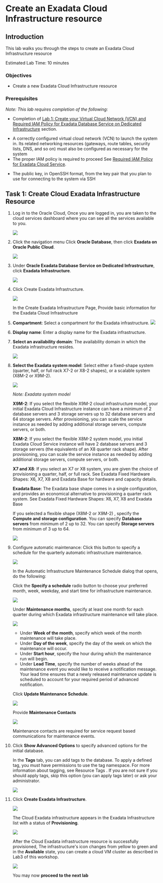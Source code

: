 
<!-- Updated April 5, 2022 -->

# Create an Exadata Cloud Infrastructure resource


## Introduction

This lab walks you through the steps to create an Exadata Cloud Infrastructure resource <!--You will use this database in subsequent labs of this workshop.-->

Estimated Lab Time: 10 minutes



### Objectives

-   Create a new Exadata Cloud Infrastructure resource

### Prerequisites

*Note: This lab requires completion of the following:*

* Completion of [Lab 1: Create your Virtual Cloud Network (VCN) and Required IAM Policy for Exadata Database Service on Dedicated Infrastructure](?lab=Lab1-prepare-network-and-iam) section.
<!-- <a href=?lab=Lab1-prepare-network-and-iam target="\_blank">Lab 1: Prepare your Network Setup and Required IAM Policy for Exadata Database Service</a> -->
* A correctly configured virtual cloud network (VCN) to launch the system in. Its related networking resources (gateways, route tables, security lists, DNS, and so on) must also be configured as necessary for the system
* The proper IAM policy is required to proceed See <a href="https://docs.oracle.com/en-us/iaas/exadatacloud/exacs/preparing-for-ecc-deployment.html#GUID-EA03F7BC-7D8E-4177-AFF4-615F71C390CD" target="\_blank">Required IAM Policy for Exadata Cloud Service</a>.
 <!-- add hyperlink for policies -->
* The public key, in OpenSSH format, from the key pair that you plan to use for connecting to the system via SSH  

## Task 1: Create Cloud Exadata Infrastructure Resource

1. Log in to the Oracle Cloud, Once you are logged in, you are taken to the cloud services dashboard where you can see all the services available to you.

    ![](./Images/Lab2/oraclecloud.png " ")


2.  Click the navigation menu Click **Oracle Database**, then click **Exadata on Oracle Public Cloud**.

    ![](./Images/Lab2/exacs.png " ")


3. Under **Oracle Exadata Database Service on Dedicated Infrastructure**, click **Exadata Infrastructure**.

    ![](./Images/Lab2/exainfra.png " ")

4. Click Create Exadata Infrastructure.

    ![](./Images/Lab2/createinfra.png " ")

    In the Create Exadata Infrastructure Page, Provide basic information for the Exadata Cloud Infrastructure

 5. **Compartment**: Select a compartment for the Exadata infrastructure.
    ![](./Images/Lab2/comp.png " ")
 6. **Display name**: Enter a display name for the Exadata infrastructure.
 7. **Select an availability domain**: The availability domain in which the Exadata infrastructure resides.

    ![](./Images/Lab2/AD.png " ")

 8. **Select the Exadata system model**: Select either a fixed-shape system (quarter, half, or full rack X7-2  or X8-2 shapes), or a scalable system (X8M-2 or X9M-2).


    ![](./Images/Lab2/model.png " ")

    *Note: Exadata system model*

    **X9M-2**: If you select the flexible X9M-2 cloud infrastructure model, your initial Exadata Cloud Infrastructure instance can have a minimum of 2 database servers and 3 storage servers up to 32 database servers and 64 storage servers. After provisioning, you can scale the service instance as needed by adding additional storage servers, compute servers, or both.

    **X8M-2**: If you select the flexible X8M-2 system model, you initial Exadata Cloud Service instance will have 2 database servers and 3 storage servers (the equivalents of an X8 quarter rack shape). After provisioning, you can scale the service instance as needed by adding additional storage servers, compute servers, or both.

    **X7 and X8**: If you select an X7 or X8 system, you are given the choice of provisioning a quarter, half, or full rack. See Exadata Fixed Hardware Shapes: X6, X7, X8 and Exadata Base for hardware and capacity details.

    **Exadata Base**: The Exadata base shape comes in a single configuration, and provides an economical alternative to provisioning a quarter rack system. See Exadata Fixed Hardware Shapes: X6, X7, X8 and Exadata Base

    If you selected a flexible shape (X8M-2 or X9M-2) , specify the **Compute and storage configuration**. You can specify **Database servers** from minimum of 2 up to 32. You can specify **Storage servers** from minimum of 3 up to 64.

    ![](./Images/Lab2/x8m.png " ")


 9. Configure automatic maintenance: Click this button to specify a schedule for the quarterly automatic infrastructure maintenance.

    ![](./Images/Lab2/maintenance.png " ")

    In the Automatic Infrastructure Maintenance Schedule dialog that opens, do the following:

    Click the **Specify a schedule** radio button to choose your preferred month, week, weekday, and start time for infrastructure maintenance.

    ![](./Images/Lab2/specify.png " ")

    Under **Maintenance months**, specify at least one month for each quarter during which Exadata infrastructure maintenance will take place.

    ![](./Images/Lab2/months.png " ")

    * Under **Week of the month**, specify which week of the month maintenance will take place.
    * Under **Day of the week**, specify the day of the week on which the maintenance will occur.
    * Under **Start hour**, specify the hour during which the maintenance run will begin.
    * Under **Lead Time**, specify the number of weeks ahead of the maintenance event you would like to receive a notification message. Your lead time ensures that a newly released maintenance update is scheduled to account for your required period of advanced notification.

    Click **Update Maintenance Schedule**.

    ![](./Images/Lab2/updatems.png " ")

    Provide **Maintenance Contacts**

    ![](./Images/Lab2/maintenancecontacts.png " ")

    Maintenance contacts are required for service request based communications for maintenance events.


 10. Click **Show Advanced Options** to specify advanced options for the initial database.

     In the **Tags** tab, you can add tags to the database. To apply a defined tag, you must have permissions to use the tag namespace. For more information about tagging, see Resource Tags . If you are not sure if you should apply tags, skip this option (you can apply tags later) or ask your administrator.

     ![](./Images/Lab2/advanced.png " ")

 11. Click **Create Exadata Infrastructure**.

     ![](./Images/Lab2/clickcreate.png " ")

     The Cloud Exadata infrastructure appears in the Exadata Infrastructure list with a status of **Provisioning**.  

     ![](./Images/Lab2/provisioning.png " ")

     After the Cloud Exadata infrastructure resource is successfully provisioned, The infrastructure's icon changes from yellow to green and in the **Available** state, you can create a cloud VM cluster as described in Lab3 of this workshop.

     ![](./Images/Lab2/available.png " ")

     You may now **proceed to the next lab**



<!--
## Want to Learn More?

Click [here](https://docs.oracle.com/en-us/iaas/exadatacloud/exacs/ecs-create-instance.html#GUID-D10305FE-BD20-45D0-B5AE-9B1F3589E18E) for documentation on Creating an Exadata Database Service Instance.

## Acknowledgements

- **Author** - Leo Alvarado, Product Management
- **Last Updated By/Date** - Leo Alvarado, April 2022 -->
